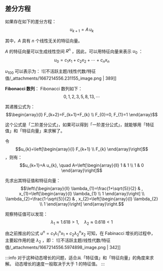 
## 差分方程
如果存在如下的差分方程：
$$u_{k+1}=A \,u_{k}$$

其中，$A$  具有 $n$  个线性无关的特征向量。

$A$  的特征向量可以生成线性空间 $R^n$ ，因此，可以用特征向量来表示 $u_0$ ：
$$u_{0}=c_{1} x_{1}+c_{2} x_{2}+\cdots+c_{n} x_{n}$$

$u_{100}$  可以表示为：
![[不活跃主题/线性代数/特征值/_attachments/1667214556.231155_image.png | 389]]

**Fibonacci 数列**：
Fibonacci 数列如下：
$$0,1,2,3,5,8,13, \cdots$$

其递推公式为：
$$\begin{array}{l}
F_{k+2}=F_{k+1}+F_{k} \\
F_{0}=0, F_{1}=1
\end{array}$$

这个公式是「二阶差分公式」，如果可以得到「一阶差分公式」，就能够用「特征值」和「特征向量」来求解了。

令 $$u_{k}=\left[\begin{array}{l}
F_{k+1} \\
F_{k}
\end{array}\right]$$ ，则有：
$$u_{k+1}=A u_{k}, \quad A=\left[\begin{array}{ll}
1 & 1 \\
1 & 0
\end{array}\right]$$

先求出其特征值和特征向量：
$$\left\{\begin{array}{ll}
\lambda_{1}=\frac{1+\sqrt{5}}{2} & , x_{1}=\left[\begin{array}{l}
\lambda_{1} \\
1
\end{array}\right] \\
\lambda_{2}=\frac{1-\sqrt{5}}{2} & , x_{2}=\left[\begin{array}{l}
\lambda_{2} \\
1
\end{array}\right]
\end{array}\right.$$

观察特征值可以发现：
$$\lambda_1 \approx 1.618 > 1, \quad \lambda_2 \approx 0.618 < 1$$

由之前推出的公式 $u^{n}=c_{1} \lambda_{1}{ }^{n} x_{1}+c_{2} \lambda_{2}{ }^{n} x_{2}$  可知，在 Fabinacci 增长的过程中，主要起作用的是 $\lambda_2$ ，即：
![[不活跃主题/线性代数/特征值/_attachments/1667214556.5974898_image.png | 342]]

:::info
对于这种动态增长的问题，适合从「特征值」和「特征向量」的角度来求解。
动态增长的速度一般取决于大于 $1$  的特征值。
:::
